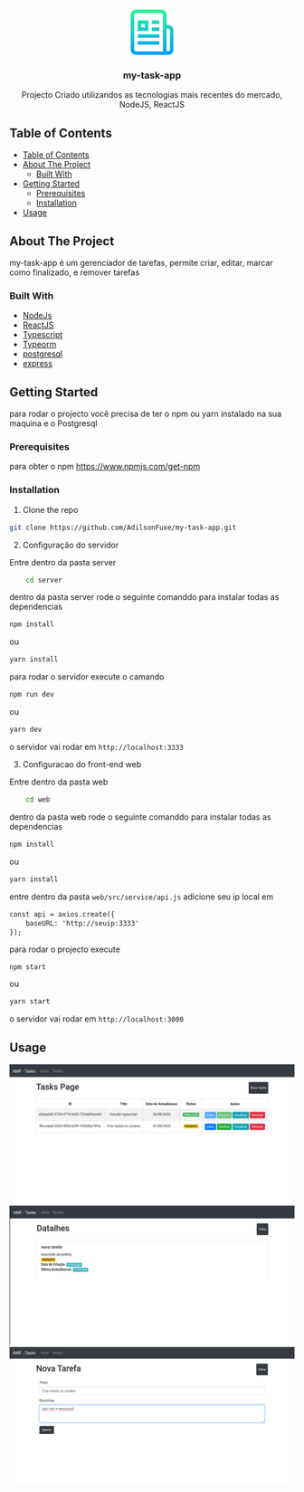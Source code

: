 
<!-- PROJECT LOGO -->
<br />
<p align="center">
  <a href="https://github.com/othneildrew/Best-README-Template">
    <img src="docs/logo.png" alt="Logo" width="80" height="80">
  </a>

  <h3 align="center">my-task-app</h3>

  <p align="center">
    Projecto Criado utilizandos as tecnologias mais recentes do mercado,
    NodeJS, ReactJS
    <br />
  </p>
</p>



<!-- TABLE OF CONTENTS -->
## Table of Contents

- [Table of Contents](#table-of-contents)
- [About The Project](#about-the-project)
  - [Built With](#built-with)
- [Getting Started](#getting-started)
  - [Prerequisites](#prerequisites)
  - [Installation](#installation)
- [Usage](#usage)



<!-- ABOUT THE PROJECT -->
## About The Project

my-task-app é um gerenciador de tarefas, permite criar, editar, marcar como finalizado,
e remover tarefas

### Built With

* [NodeJs](https://nodejs.org/)
* [ReactJS](https://reactjs.org/)
* [Typescript](https://reactjs.org/)
* [Typeorm](https://reactnative.dev/)
* [postgresql](https://www.mongodb.com/)
* [express](https://mongoosejs.com/)


<!-- GETTING STARTED -->
## Getting Started

para rodar o projecto você precisa de ter o npm ou yarn instalado na sua maquina e
o Postgresql

### Prerequisites
para obter o npm https://www.npmjs.com/get-npm

### Installation

1. Clone the repo
```sh
git clone https://github.com/AdilsonFuxe/my-task-app.git
```
2. Configuração do servidor
 
Entre dentro da pasta server
```sh
    cd server
```
dentro da pasta server rode o seguinte comanddo para instalar todas as dependencias

```sh
npm install
```
ou
```sh
yarn install
```
para rodar o servidor execute o camando
```sh
npm run dev
```
ou
```sh
yarn dev
```

o servidor vai rodar em `http://localhost:3333`

3. Configuracao do front-end web

Entre dentro da pasta web
```sh
    cd web
```
dentro da pasta web rode o seguinte comanddo para instalar todas as dependencias

```sh
npm install
```
ou
```sh
yarn install
```
entre dentro da pasta `web/src/service/api.js` adicione seu ip local em

```JS
const api = axios.create({
    baseURL: 'http://seuip:3333'
});

```
para rodar o projecto execute
```sh
npm start
```
ou
```sh
yarn start
```
o servidor vai rodar em `http://localhost:3000`

<!-- USAGE EXAMPLES -->
## Usage

[![Product Name Screen Shot][tarefas]](https://example.com)
[![Product Name Screen Shot][detalhes]](https://example.com)
[![Product Name Screen Shot][descricao]](https://example.com)


<!-- CONTACT
## Contact

Your Name - [@your_twitter](https://twitter.com/your_username) - email@example.com

 -->
<!-- MARKDOWN LINKS & IMAGES -->
<!-- https://www.markdownguide.org/basic-syntax/#reference-style-links -->
[contributors-shield]: https://img.shields.io/github/contributors/othneildrew/Best-README-Template.svg?style=flat-square
[contributors-url]: https://github.com/othneildrew/Best-README-Template/graphs/contributors
[forks-shield]: https://img.shields.io/github/forks/othneildrew/Best-README-Template.svg?style=flat-square
[forks-url]: https://github.com/othneildrew/Best-README-Template/network/members
[stars-shield]: https://img.shields.io/github/stars/othneildrew/Best-README-Template.svg?style=flat-square
[stars-url]: https://github.com/othneildrew/Best-README-Template/stargazers
[issues-shield]: https://img.shields.io/github/issues/othneildrew/Best-README-Template.svg?style=flat-square
[issues-url]: https://github.com/othneildrew/Best-README-Template/issues
[license-shield]: https://img.shields.io/github/license/othneildrew/Best-README-Template.svg?style=flat-square
[license-url]: https://github.com/othneildrew/Best-README-Template/blob/master/LICENSE.txt
[linkedin-shield]: https://img.shields.io/badge/-LinkedIn-black.svg?style=flat-square&logo=linkedin&colorB=555
[linkedin-url]: https://linkedin.com/in/othneildrew
[tarefas]: docs/tarefas.png
[descricao]: docs/descricao.png
[detalhes]: docs/detalhes.png

